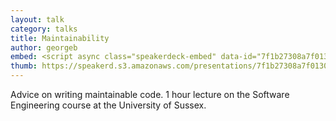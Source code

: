 ```yaml
---
layout: talk
category: talks
title: Maintainability
author: georgeb
embed: <script async class="speakerdeck-embed" data-id="7f1b27308a7f0130968222000a1c84b1" data-ratio="1.33333333333333" src="//speakerdeck.com/assets/embed.js"></script>
thumb: https://speakerd.s3.amazonaws.com/presentations/7f1b27308a7f0130968222000a1c84b1/thumb_slide_0.jpg
---
```


Advice on writing maintainable code. 1 hour lecture on the Software Engineering course at the University of Sussex.

